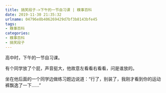 ```yaml
---
title: 搞笑段子->下午的一节自习课 | 糗事百科
date: 2019-11-30 21:35:32
urlname: 04796e8b406269429d7bf3b8143bfe45
tags: 
- 糗事百科
categories:
- 糗事百科
- 搞笑段子
---
```

高中时，下午的一节自习课。

有个同学放了个屁，声音挺大，他故意左看看右看看，问是谁放的。

坐在他后面的一个同学边做练习题边说道：“行了，别装了，我刚才看到你的运动裤飘逸了一下……”


